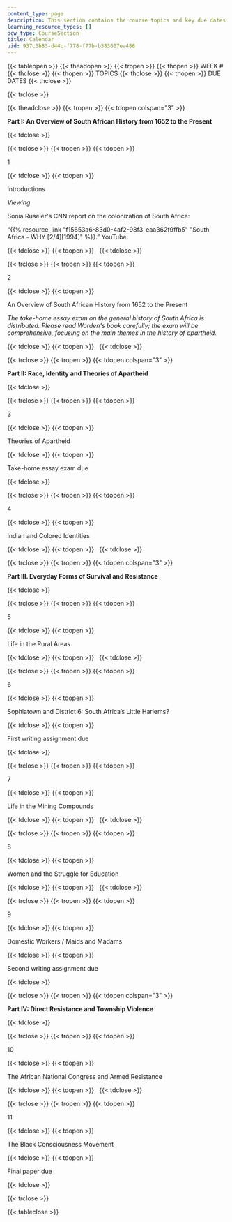```yaml
---
content_type: page
description: This section contains the course topics and key due dates.
learning_resource_types: []
ocw_type: CourseSection
title: Calendar
uid: 937c3b83-d44c-f778-f77b-b383607ea486
---
```


{{< tableopen >}}
{{< theadopen >}}
{{< tropen >}}
{{< thopen >}}
WEEK #
{{< thclose >}}
{{< thopen >}}
TOPICS
{{< thclose >}}
{{< thopen >}}
DUE DATES
{{< thclose >}}

{{< trclose >}}

{{< theadclose >}}
{{< tropen >}}
{{< tdopen colspan="3" >}}


**Part I: An Overview of South African History from 1652 to the Present**


{{< tdclose >}}

{{< trclose >}}
{{< tropen >}}
{{< tdopen >}}


1


{{< tdclose >}}
{{< tdopen >}}


Introductions

_Viewing_

Sonia Ruseler's CNN report on the colonization of South Africa:

“{{% resource_link "f15653a6-83d0-4af2-98f3-eaa362f9ffb5" "South Africa - WHY \[2/4\]\[1994\]" %}}.” YouTube. 


{{< tdclose >}}
{{< tdopen >}}
 
{{< tdclose >}}

{{< trclose >}}
{{< tropen >}}
{{< tdopen >}}


2


{{< tdclose >}}
{{< tdopen >}}


An Overview of South African History from 1652 to the Present

_The take-home essay exam on the general history of South Africa is distributed. Please read Worden's book carefully; the exam will be comprehensive, focusing on the main themes in the history of apartheid._


{{< tdclose >}}
{{< tdopen >}}
 
{{< tdclose >}}

{{< trclose >}}
{{< tropen >}}
{{< tdopen colspan="3" >}}


**Part II: Race, Identity and Theories of Apartheid**


{{< tdclose >}}

{{< trclose >}}
{{< tropen >}}
{{< tdopen >}}


3


{{< tdclose >}}
{{< tdopen >}}


Theories of Apartheid


{{< tdclose >}}
{{< tdopen >}}


Take-home essay exam due


{{< tdclose >}}

{{< trclose >}}
{{< tropen >}}
{{< tdopen >}}


4


{{< tdclose >}}
{{< tdopen >}}


Indian and Colored Identities


{{< tdclose >}}
{{< tdopen >}}
 
{{< tdclose >}}

{{< trclose >}}
{{< tropen >}}
{{< tdopen colspan="3" >}}


**Part III. Everyday Forms of Survival and Resistance**


{{< tdclose >}}

{{< trclose >}}
{{< tropen >}}
{{< tdopen >}}


5


{{< tdclose >}}
{{< tdopen >}}


Life in the Rural Areas


{{< tdclose >}}
{{< tdopen >}}
 
{{< tdclose >}}

{{< trclose >}}
{{< tropen >}}
{{< tdopen >}}


6


{{< tdclose >}}
{{< tdopen >}}


Sophiatown and District 6: South Africa’s Little Harlems?


{{< tdclose >}}
{{< tdopen >}}


First writing assignment due 


{{< tdclose >}}

{{< trclose >}}
{{< tropen >}}
{{< tdopen >}}


7


{{< tdclose >}}
{{< tdopen >}}


Life in the Mining Compounds


{{< tdclose >}}
{{< tdopen >}}
 
{{< tdclose >}}

{{< trclose >}}
{{< tropen >}}
{{< tdopen >}}


8


{{< tdclose >}}
{{< tdopen >}}


Women and the Struggle for Education


{{< tdclose >}}
{{< tdopen >}}
 
{{< tdclose >}}

{{< trclose >}}
{{< tropen >}}
{{< tdopen >}}


9


{{< tdclose >}}
{{< tdopen >}}


Domestic Workers / Maids and Madams


{{< tdclose >}}
{{< tdopen >}}


Second writing assignment due 


{{< tdclose >}}

{{< trclose >}}
{{< tropen >}}
{{< tdopen colspan="3" >}}


**Part IV: Direct Resistance and Township Violence**


{{< tdclose >}}

{{< trclose >}}
{{< tropen >}}
{{< tdopen >}}


10


{{< tdclose >}}
{{< tdopen >}}


The African National Congress and Armed Resistance


{{< tdclose >}}
{{< tdopen >}}
 
{{< tdclose >}}

{{< trclose >}}
{{< tropen >}}
{{< tdopen >}}


11


{{< tdclose >}}
{{< tdopen >}}


The Black Consciousness Movement


{{< tdclose >}}
{{< tdopen >}}


Final paper due


{{< tdclose >}}

{{< trclose >}}

{{< tableclose >}}
